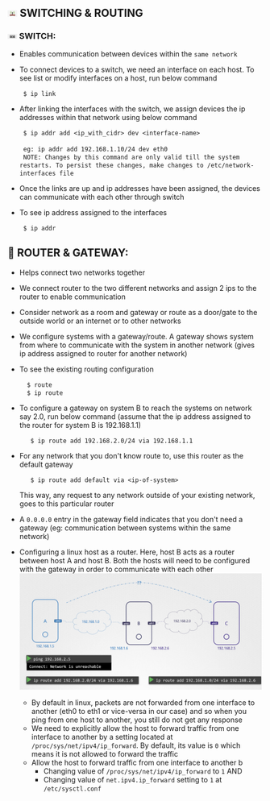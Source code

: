 ## <img src="https://github.com/ShivaniShah06/Kubernetes/raw/main/logos/Route.png" width="19"> SWITCHING & ROUTING

### <img src="https://github.com/ShivaniShah06/Kubernetes/raw/main/logos/Switch.png" width="19"> SWITCH:
- Enables communication between devices within the `same network`
- To connect devices to a switch, we need an interface on each host. To see list or modify interfaces on a host, run below command

       $ ip link

- After linking the interfaces with the switch, we assign devices the ip addresses within that network using below command

       $ ip addr add <ip_with_cidr> dev <interface-name>

       eg: ip addr add 192.168.1.10/24 dev eth0
       NOTE: Changes by this command are only valid till the system restarts. To persist these changes, make changes to /etc/network-interfaces file
- Once the links are up and ip addresses have been assigned, the devices can communicate with each other through switch
- To see ip address assigned to the interfaces

       $ ip addr

## :door: ROUTER & GATEWAY:
 - Helps connect two networks together
 - We connect router to the two different networks and assign 2 ips to the router to enable communication
 - Consider network as a room and gateway or route as a door/gate to the outside world or an internet or to other networks
 - We configure systems with a gateway/route. A gateway shows system from where to communicate with the system in another network (gives ip address assigned to router for another network)
 - To see the existing routing configuration

         $ route
         $ ip route 
- To configure a gateway on system B to reach the systems on network say 2.0, run below command (assume that the ip address assigned to the router for system B is 192.168.1.1)

         $ ip route add 192.168.2.0/24 via 192.168.1.1
- For any network that you don't know route to, use this router as the default gateway

         $ ip route add default via <ip-of-system>

   This way, any request to any network outside of your existing network, goes to this particular router
- A `0.0.0.0` entry in the gateway field indicates that you don't need a gateway (eg: communication between systems within the same network)

- Configuring a linux host as a router. Here, host B acts as a router between host A and host B. Both the hosts will need to be configured with the gateway in order to communicate with each other 
  ![alt text](routing-using-linux-host.png)

  - By default in linux, packets are not forwarded from one interface to another (eth0 to eth1 or vice-versa in our case) and so when you ping from one host to another, you still do not get any response
  - We need to explicitly allow the host to forward traffic from one interface to another by a setting located at `/proc/sys/net/ipv4/ip_forward`. By default, its value is `0` which means it is not allowed to forward the traffic
  - Allow the host to forward traffic from one interface to another b
      - Changing value of `/proc/sys/net/ipv4/ip_forward` to `1`
      AND
      - Changing value of `net.ipv4.ip_forward` setting to `1` at `/etc/sysctl.conf`
